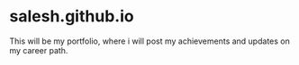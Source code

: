 # salesh.github.io
This will be my portfolio, where i will post my achievements and updates on my career path.
